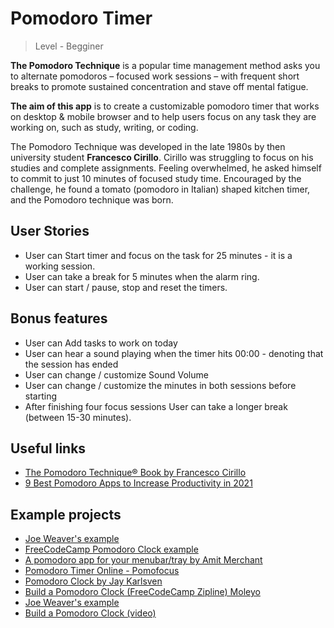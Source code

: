 # Pomodoro Timer

>Level - Begginer

**The Pomodoro Technique** is a popular time management method asks you to alternate pomodoros – focused work sessions – with frequent short breaks to promote sustained concentration and stave off mental fatigue.

**The aim of this app** is to create a customizable pomodoro timer that works on desktop & mobile browser and to help users focus on any task they are working on, such as study, writing, or coding. 

The Pomodoro Technique was developed in the late 1980s by then university student **Francesco Cirillo**. Cirillo was struggling to focus on his studies and complete assignments. Feeling overwhelmed, he asked himself to commit to just 10 minutes of focused study time. Encouraged by the challenge, he found a tomato (pomodoro in Italian) shaped kitchen timer, and the Pomodoro technique was born.

## User Stories
- User can Start timer and focus on the task for 25 minutes - it is a working session.
- User can take a break for 5 minutes when the alarm ring.
- User can start / pause, stop and reset the timers.

## Bonus features

- User can Add tasks to work on today
- User can hear a sound playing when the timer hits 00:00 - denoting that the session has ended
- User can change / customize Sound Volume
- User can change / customize the minutes in both sessions before starting
- After finishing four focus sessions User can take a longer break (between 15-30 minutes).

## Useful links
- [The Pomodoro Technique® Book by Francesco Cirillo](https://francescocirillo.com/products/the-pomodoro-technique)
- [9 Best Pomodoro Apps to Increase Productivity in 2021](https://geekbot.com/blog/best-pomodoro-apps/#pomotodo)

## Example projects

- [Joe Weaver's example](https://codepen.io/JoeCodesStuff/pen/bLbbxK)
- [FreeCodeCamp Pomodoro Clock example](https://codepen.io/freeCodeCamp/full/XpKrrW)
- [A pomodoro app for your menubar/tray by Amit Merchant](https://github.com/amitmerchant1990/pomolectron/blob/91e651612337fb11c46e5d2bd2bdc0feaad24289/README.md)
- [Pomodoro Timer Online - Pomofocus](https://pomofocus.io/)
- [Pomodoro Clock by Jay Karlsven](https://codepen.io/JayV30/pen/ZWEqLQ)
- [Build a Pomodoro Clock (FreeCodeCamp Zipline) Moleyo](https://codepen.io/Moleyo/pen/JdypaP)
- [Joe Weaver's example](https://codepen.io/JoeCodesStuff/pen/bLbbxK)
- [Build a Pomodoro Clock (video)](https://www.youtube.com/watch?v=5rz6XbrCqt0&ab_channel=FlorinPop)
